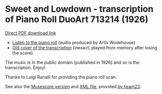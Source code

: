 # Sweet and Lowdown - transcription of Piano Roll DuoArt 713214 (1926)

[Direct PDF download link](https://github.com/Zulko/sheet-music--Gershwin-sweet-and-lowdown/raw/master/sweet_and_lowdown.pdf)

- [Listen to the piano roll](https://www.youtube.com/watch?v=BX9MCyO6smk) (audio produced by Artis Wodehouse)
- [Old cover of the transcription](https://www.youtube.com/watch?v=YgJ3PmMrurA) (inexact, played from memory after losing the score).

The music is in the public domain (published in 1926) and so is the transcription. Enjoy!

Thanks to Luigi Ranalli for providing the piano roll scan.

See also the [Musescore version](https://musescore.com/user/8907766/scores/11039149) and [XML file](https://github.com/Zulko/sheet-music--Gershwin-sweet-and-lowdown/files/11637653/Sweet.and.Lowdown_musescore_musicxml.zip), provided [by tjsam23](https://github.com/Zulko/sheet-music--Gershwin-sweet-and-lowdown/issues/1).
